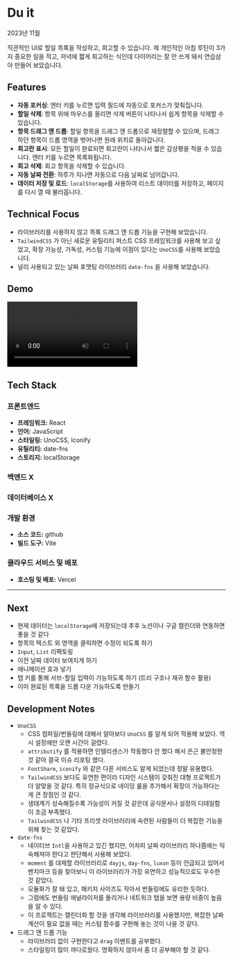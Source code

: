 # Du it

2023년 11월

직관적인 UI로 할일 목록을 작성하고, 회고할 수 있습니다. 제 개인적인 아침 루틴이 3가지 중요한 일을 적고, 저녁에 짧게 회고하는 식인데 다이어리는 잘 안 쓰게 돼서 연습삼아 만들어 보았습니다.

## Features

- **자동 포커싱**: 엔터 키를 누르면 입력 필드에 자동으로 포커스가 맞춰집니다.
- **할일 삭제**: 항목 위에 마우스를 올리면 삭제 버튼이 나타나서 쉽게 항목을 삭제할 수 있습니다.
- **항목 드래그 앤 드롭**: 할일 항목을 드래그 앤 드롭으로 재정렬할 수 있으며, 드래그 하던 항목이 드롭 영역을 벗어나면 원래 위치로 돌아갑니다.
- **회고란 표시**: 모든 할일이 완료되면 회고란이 나타나서 짧은 감상평을 적을 수 있습니다. 엔터 키를 누르면 목록화됩니다.
- **회고 삭제**: 회고 항목을 삭제할 수 있습니다.
- **자동 날짜 전환**: 하루가 지나면 자동으로 다음 날짜로 넘어갑니다.
- **데이터 저장 및 로드**: `localStorage`를 사용하여 리스트 데이터를 저장하고, 페이지를 다시 열 때 불러옵니다.

## Technical Focus

- 라이브러리를 사용하지 않고 목록 드래그 앤 드롭 기능을 구현해 보았습니다.
- `TailwindCSS` 가 아닌 새로운 유틸리티 퍼스트 CSS 프레임워크를 사용해 보고 싶었고, 확장 가능성, 가독성, 커스텀 기능에 이점이 있다는 `UnoCSS`를 사용해 보았습니다.
- 널리 사용되고 있는 날짜 포맷팅 라이브러리 `date-fns` 을 사용해 보았습니다.

## Demo

<video src="https://github.com/urbanscratcher/project-todo/assets/17016494/0d359602-89e7-4ce7-be75-59b6978c2ba0"></video>

## Tech Stack

### 프론트엔드

- **프레임워크:** React
- **언어:** JavaScript
- **스타일링:** UnoCSS, Iconify
- **유틸리티:** date-fns
- **스토리지:** localStorage

### 백엔드 X

### 데이터베이스 X

### 개발 환경

- **소스 코드:** github
- **빌드 도구:** Vite

### 클라우드 서비스 및 배포

- **호스팅 및 배포:** Vercel

---

## Next

- 현재 데이터는 `localStorage`에 저장되는데 추후 노션이나 구글 캘린더와 연동하면 좋을 것 같다
- 항목의 텍스트 외 영역을 클릭하면 수정이 되도록 하기
- `Input`, `List` 리팩토링
- 이전 날짜 데이터 보여지게 하기
- 애니메이션 효과 넣기
- 탭 키를 통해 서브-할일 입력이 가능하도록 하기 (트리 구조나 재귀 함수 활용)
- 이미 완료된 목록을 드롭 다운 가능하도록 만들기

## Development Notes

- `UnoCSS`
  - CSS 컴파일/번들링에 대해서 알아보다 `UnoCSS` 를 알게 되어 적용해 보았다. 역시 설정에만 오랜 시간이 걸렸다.
  - `attributify` 를 적용하면 인텔리센스가 작동했다 안 했다 해서 은근 불안정한 것 같아 결국 이슈 리포팅 했다.
  - `FontShare`, `iconify` 와 같은 다른 서비스도 알게 되었는데 정말 유용했다.
  - `TailwindCSS` 보다도 유연한 편이라 디자인 시스템이 갖춰진 대형 프로젝트가 더 알맞을 것 같다. 특히 정규식으로 네이밍 룰을 추가해서 확장이 가능하다는 게 큰 장점인 것 같다.
  - 생태계가 성숙해질수록 가능성이 커질 것 같은데 공식문서나 설정의 디테일함이 조금 부족했다.
  - `TailwindCSS` 나 기타 프리셋 라이브러리에 숙련된 사람들이 더 복잡한 기능을 위해 찾는 것 같았다.
- `date-fns`
  - 네이티브 `Intl`을 사용하고 있긴 했지만, 어차피 날짜 라이브러리 하나쯤에는 익숙해져야 한다고 판단해서 사용해 보았다.
  - `moment` 를 대체할 라이브러리로 `dayjs`, `day-fns`, `luxon` 등이 언급되고 있어서 벤치마크 등을 찾아보니 이 라이브러리가 가장 유연하고 성능적으로도 우수한 것 같았다.
  - 모듈화가 잘 돼 있고, 패키지 사이즈도 작아서 번들링에도 유리한 듯하다.
  - 그럼에도 번들링 애널라이저를 돌리거나 네트워크 탭을 보면 용량 비중이 높음을 알 수 있다.
  - 이 프로젝트는 캘린더화 할 것을 생각해 라이브러리를 사용했지만, 복잡한 날짜 계산이 필요 없을 때는 커스텀 함수를 구현해 놓는 것이 나을 것 같다.
- 드래그 앤 드롭 기능
  - 라이브러리 없이 구현한다고 `drag` 이벤트를 공부했다.
  - 스타일링이 많이 까다로웠다. 명확하지 않아서 좀 더 공부해야 할 것 같다.
